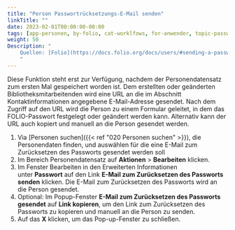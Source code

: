 ```yaml
---
title: "Person Passwortrücksetzungs-E-Mail senden"
linkTitle: ""
date: 2023-02-01T00:00:00-00:00
tags: [app-personen, by-folio, cat-worklfows, for-anwender, topic-passwort]
weight: 50
Description: "
    Quellen: [Folio](https://docs.folio.org/docs/users/#sending-a-password-reset-email) <!-- & [GBV](https://info.gebev.de/pages/viewpage.action?pageId=840859873) -->
    "
---
```


Diese Funktion steht erst zur Verfügung, nachdem der Personendatensatz zum ersten Mal gespeichert worden ist. Dem erstellten oder geänderten Bibliotheksmitarbeitenden wird eine URL an die im Abschnitt Kontaktinformationen angegebene E-Mail-Adresse gesendet. Nach dem Zugriff auf den URL wird die Person zu einem Formular geleitet, in dem das FOLIO-Passwort festgelegt oder geändert werden kann. Alternativ kann der URL auch kopiert und manuell an die Person gesendet werden.

1.  Via [Personen suchen]({{< ref "020 Personen suchen" >}}), die Personendaten finden, und auswählen für die eine E-Mail zum Zurücksetzen des Passworts gesendet werden soll
2.  Im Bereich Personendatensatz auf **Aktionen** \> **Bearbeiten** klicken.
3.  Im Fenster Bearbeiten in den Erweiterten Informationen unter **Passwort** auf den Link **E-Mail zum Zurücksetzen des Passworts senden** klicken. Die E-Mail zum Zurücksetzen des Passworts wird an die Person gesendet.
4.  Optional: Im Popup-Fenster **E-Mail zum Zurücksetzen des Passworts gesendet** auf **Link kopieren**, um den Link zum Zurücksetzen des Passworts zu kopieren und manuell an die Person zu senden.
5.  Auf das **X** klicken, um das Pop-up-Fenster zu schließen.
